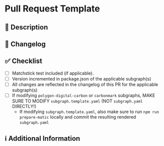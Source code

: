 # Pull Request Template

## 📄 Description

<!--
Provide a concise description of the changes introduced by this PR.
-->

## 📝 Changelog

<!--
**Required**: List all changes using Conventional Commit syntax.
Each entry should start with a type, followed by a colon and a brief description.
These entries will be scraped and included in the release tags.

**Example:**
- `feat: add user authentication module`
- `fix: resolve login issue with special characters`
- `docs: update API usage documentation`
- `perf: improve performance of the login endpoint`
- `test: add unit tests for the authentication module`
- `chore: update dependencies`
- `refactor(carbonProjects)!: removed very important field from entity`

Major changes should be marked with `!` and have a footer the `BREAKING CHANGE:` keyword.

docs: https://www.conventionalcommits.org/en/v1.0.0/#summary

ex: - refactor(carbonProjects)!: removed very important field from entity
-->


## ✅ Checklist


- [ ] Matchstick test included (if applicable).
- [ ] Version incremented in package.json of the applicable subgraph(s)
- [ ] All changes are reflected in the changelog of this PR for the applicable subgraph(s)
- [ ] If modifying `polygon-digital-carbon` or `carbonmark` subgraphs, MAKE SURE TO MODIFY `subgraph.template.yaml` (NOT `subgraph.yaml` DIRECTLY!)
  - If modifying `subgraph.template.yaml`, also make sure to run `npm run prepare-matic` locally and commit the resulting rendered `subgraph.yaml`

## ℹ️ Additional Information

<!--
Provide any additional information or context that may be relevant to this PR.
-->

